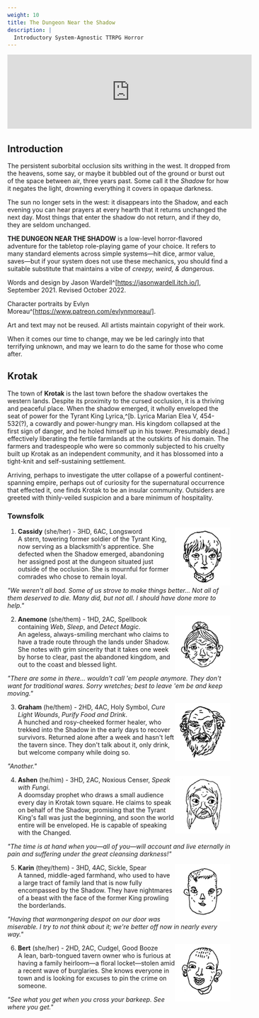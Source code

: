 ```yaml
---
weight: 10
title: The Dungeon Near the Shadow
description: |
  Introductory System-Agnostic TTRPG Horror
---
```

<iframe frameborder="0" src="https://itch.io/embed/1193059?linkback=true" width="552" height="167"><a href="https://jasonwardell.itch.io/the-dungeon-near-the-shadow">The Dungeon Near the Shadow by jason wardell</a></iframe>

## Introduction
The persistent suborbital occlusion sits writhing in the west. It dropped from the heavens, some say, or maybe it bubbled out of the ground or burst out of the space between air, three years past. Some call it the *Shadow* for how it negates the light, drowning everything it covers in opaque darkness. 

The sun no longer sets in the west: it disappears into the Shadow, and each evening you can hear prayers at every hearth that it returns unchanged the next day. Most things that enter the shadow do not return, and if they do, they are seldom unchanged.

**THE DUNGEON NEAR THE SHADOW** is a low-level horror-flavored adventure for the tabletop role-playing game of your choice. It refers to many standard elements across simple systems—hit dice, armor value, saves—but if your system does not use these mechanics, you should find a suitable substitute that maintains a vibe of _creepy, weird, & dangerous._

Words and design by Jason Wardell^[https://jasonwardell.itch.io/], September 2021. Revised October 2022.

Character portraits by Evlyn Moreau^[https://www.patreon.com/evlynmoreau/].

Art and text may not be reused. All artists maintain copyright of their work.

When it comes our time to change, may we be led caringly into that terrifying unknown, and may we learn to do the same for those who come after.

## Krotak
The town of **Krotak** is the last town before the shadow overtakes the western lands. Despite its proximity to the cursed occlusion, it is a thriving and peaceful place. When the shadow emerged, it wholly enveloped the seat of power for the Tyrant King Lyrica,^[b. Lyrica Marian Elea V, 454-532(?), a cowardly and power-hungry man. His kingdom collapsed at the first sign of danger, and he holed himself up in his tower. Presumably dead.] effectively liberating the fertile farmlands at the outskirts of his domain. The farmers and tradespeople who were so commonly subjected to his cruelty built up Krotak as an independent community, and it has blossomed into a tight-knit and self-sustaining settlement.

Arriving, perhaps to investigate the utter collapse of a powerful continent-spanning empire, perhaps out of curiosity for the supernatural occurrence that effected it, one finds Krotak to be an insular community. Outsiders are greeted with thinly-veiled suspicion and a bare minimum of hospitality.

### Townsfolk
<img align="right" width=125 src="cassidy.png">  

1. **Cassidy** (she/her) - 3HD, 6AC, Longsword  
A stern, towering former soldier of the Tyrant King, now serving as a blacksmith's apprentice. She defected when the Shadow emerged, abandoning her assigned post at the dungeon situated just outside of the occlusion. She is mournful for former comrades who chose to remain loyal.  
  
_"We weren't all bad. Some of us strove to make things better... Not all of them deserved to die. Many did, but not all. I should have done more to help."_

<img align="right" width=125 src="anemone.png">  

2. **Anemone** (she/them) - 1HD, 2AC, Spellbook containing _Web_, _Sleep_, and _Detect Magic_.  
An ageless, always-smiling merchant who claims to have a trade route through the lands under Shadow. She notes with grim sincerity that it takes one week by horse to clear, past the abandoned kingdom, and out to the coast and blessed light.  
  
_"There are some in there... wouldn't call 'em people anymore. They don't want for traditional wares. Sorry wretches; best to leave 'em be and keep moving."_

<img align="right" width=125 src="graham.png">  

3. **Graham** (he/them) - 2HD, 4AC, Holy Symbol, _Cure Light Wounds_, _Purify Food and Drink_.  
A hunched and rosy-cheeked former healer, who trekked into the Shadow in the early days to recover survivors. Returned alone after a week and hasn't left the tavern since. They don't talk about it, only drink, but welcome company while doing so.  
 
 _"Another."_

<img align="right" width=125 src="ashen.png">  

4. **Ashen** (he/him) - 3HD, 2AC, Noxious Censer, _Speak with Fungi_.  
A doomsday prophet who draws a small audience every day in Krotak town square. He claims to speak on behalf of the Shadow, promising that the Tyrant King's fall was just the beginning, and soon the world entire will be enveloped. He is capable of speaking with the Changed.

_"The time is at hand when you—all of you—will account and live eternally in pain and suffering under the great cleansing darkness!"_

<img align="right" width=125 src="karin.png">  

5. **Karin** (they/them) - 3HD, 4AC, Sickle, Spear  
A tanned, middle-aged farmhand, who used to have a large tract of family land that is now fully encompassed by the Shadow. They have nightmares of a beast with the face of the former King prowling the borderlands.

_"Having that warmongering despot on our door was miserable. I try to not think about it; we're better off now in nearly every way."_

<img align="right" width=125 src="bert.png">  

6. **Bert** (she/her) - 2HD, 2AC, Cudgel, Good Booze  
A lean, barb-tongued tavern owner who is furious at having a family heirloom—a floral locket—stolen amid a recent wave of burglaries. She knows everyone in town and is looking for excuses to pin the crime on someone.

_"See what you get when you cross your barkeep. See where you get."_
